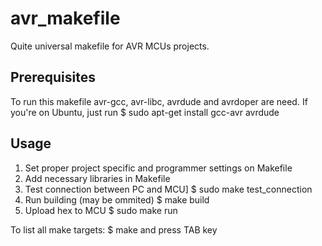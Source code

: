 avr_makefile
============

Quite universal makefile for AVR MCUs projects.

## Prerequisites
To run this makefile avr-gcc, avr-libc, avrdude and avrdoper are need.
If you're on Ubuntu, just run
	$ sudo apt-get install gcc-avr avrdude

## Usage
1. Set proper project specific and programmer settings on Makefile
2. Add necessary libraries in Makefile
3. Test connection between PC and MCU]
	$ sudo make test_connection
4. Run building (may be ommited)
	$ make build
5. Upload hex to MCU
	$ sudo make run

To list all make targets:
	$ make
		and press TAB key

	